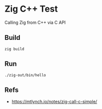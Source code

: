 # Zig C++ Test

Calling Zig from C++ via C API

## Build

```
zig build
```

## Run

```
./zig-out/bin/hello
```

## Refs

- https://mtlynch.io/notes/zig-call-c-simple/